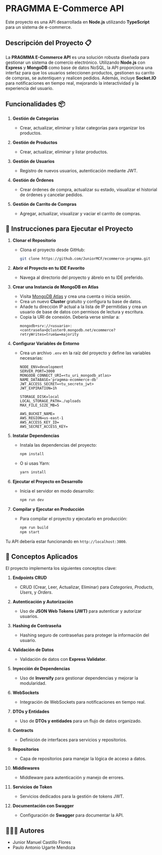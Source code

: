 # PRAGMMA E-Commerce API

Este proyecto es una API desarrollada en **Node.js** utilizando **TypeScript** para un sistema de e-commerce.

## Descripción del Proyecto 📋

La **PRAGMMA E-Commerce API** es una solución robusta diseñada para gestionar un sistema de comercio electrónico. Utilizando **Node.js** con **Express** y **MongoDB** como base de datos NoSQL, la API proporciona una interfaz para que los usuarios seleccionen productos, gestionen su carrito de compras, se autentiquen y realicen pedidos. Además, incluye **Socket.IO** para notificaciones en tiempo real, mejorando la interactividad y la experiencia del usuario.

## Funcionalidades 📦

1. **Gestión de Categorías**
   - Crear, actualizar, eliminar y listar categorías para organizar los productos.

2. **Gestión de Productos**
   - Crear, actualizar, eliminar y listar productos.

3. **Gestión de Usuarios**
   - Registro de nuevos usuarios, autenticación mediante JWT.

4. **Gestión de Órdenes**
   - Crear órdenes de compra, actualizar su estado, visualizar el historial de órdenes y cancelar pedidos.

5. **Gestión de Carrito de Compras**
   - Agregar, actualizar, visualizar y vaciar el carrito de compras.

## 🚀 Instrucciones para Ejecutar el Proyecto

1. **Clonar el Repositorio**
   - Clona el proyecto desde GitHub:
     ```bash
     git clone https://github.com/JuniorMCF/ecommerce-pragmma.git
     ```

2. **Abrir el Proyecto en tu IDE Favorito**
   - Navega al directorio del proyecto y ábrelo en tu IDE preferido.

3. **Crear una Instancia de MongoDB en Atlas**
   - Visita [MongoDB Atlas](https://www.mongodb.com/cloud/atlas) y crea una cuenta o inicia sesión.
   - Crea un nuevo **Cluster** gratuito y configura tu base de datos.
   - Añade tu dirección IP actual a la lista de IP permitidas y crea un usuario de base de datos con permisos de lectura y escritura.
   - Copia la URI de conexión. Debería verse similar a:
     ```
     mongodb+srv://<usuario>:<contraseña>@cluster0.mongodb.net/ecommerce?retryWrites=true&w=majority
     ```

4. **Configurar Variables de Entorno**
   - Crea un archivo `.env` en la raíz del proyecto y define las variables necesarias:
     ```env
     NODE_ENV=development
     SERVER_PORT=3000
     MONGODB_CONNECT_URI=<tu_uri_mongodb_atlas>
     NAME_DATABASE='pragmma-ecommerce-db'
     JWT_ACCESS_SECRET=<tu_secreto_jwt>
     JWT_EXPIRATION=1h

     STORAGE_DISK=local
     LOCAL_STORAGE_PATH=./uploads
     MAX_FILE_SIZE_MB=5

     AWS_BUCKET_NAME=
     AWS_REGION=us-east-1
     AWS_ACCESS_KEY_ID=
     AWS_SECRET_ACCESS_KEY=
     ```

5. **Instalar Dependencias**
   - Instala las dependencias del proyecto:
     ```bash
     npm install
     ```
   - O si usas Yarn:
     ```bash
     yarn install
     ```

6. **Ejecutar el Proyecto en Desarrollo**
   - Inicia el servidor en modo desarrollo:
     ```bash
     npm run dev
     ```

7. **Compilar y Ejecutar en Producción**
   - Para compilar el proyecto y ejecutarlo en producción:
     ```bash
     npm run build
     npm start
     ```

Tu API debería estar funcionando en `http://localhost:3000`.

## 📘 Conceptos Aplicados

El proyecto implementa los siguientes conceptos clave:

1. **Endpoints CRUD**
   - CRUD (Crear, Leer, Actualizar, Eliminar) para *Categories*, *Products*, *Users*, y *Orders*.

2. **Autenticación y Autorización**
   - Uso de **JSON Web Tokens (JWT)** para autenticar y autorizar usuarios.

3. **Hashing de Contraseña**
   - Hashing seguro de contraseñas para proteger la información del usuario.

4. **Validación de Datos**
   - Validación de datos con **Express Validator**.

5. **Inyección de Dependencias**
   - Uso de **Inversify** para gestionar dependencias y mejorar la modularidad.

6. **WebSockets**
   - Integración de WebSockets para notificaciones en tiempo real.

7. **DTOs y Entidades**
   - Uso de **DTOs y entidades** para un flujo de datos organizado.

8. **Contracts**
   - Definición de interfaces para servicios y repositorios.

9. **Repositorios**
   - Capa de repositorios para manejar la lógica de acceso a datos.

10. **Middlewares**
    - Middleware para autenticación y manejo de errores.

11. **Servicios de Token**
    - Servicios dedicados para la gestión de tokens JWT.

12. **Documentación con Swagger**
    - Configuración de **Swagger** para documentar la API.

## 👩🏻‍💻 Autores

- Junior Manuel Castillo Flores
- Paulo Antonio Ugarte Mendoza
